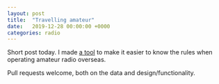 ```yaml
---
layout: post
title:  "Travelling amateur"
date:   2019-12-28 00:00:00 +0000
categories: radio
---
```


Short post today. I made [a tool][ta] to make it easier to know the
rules when operating amateur radio overseas.

Pull requests welcome, both on the data and design/functionality.

[ta]: http://blog.habets.se/travelling-amateur/
